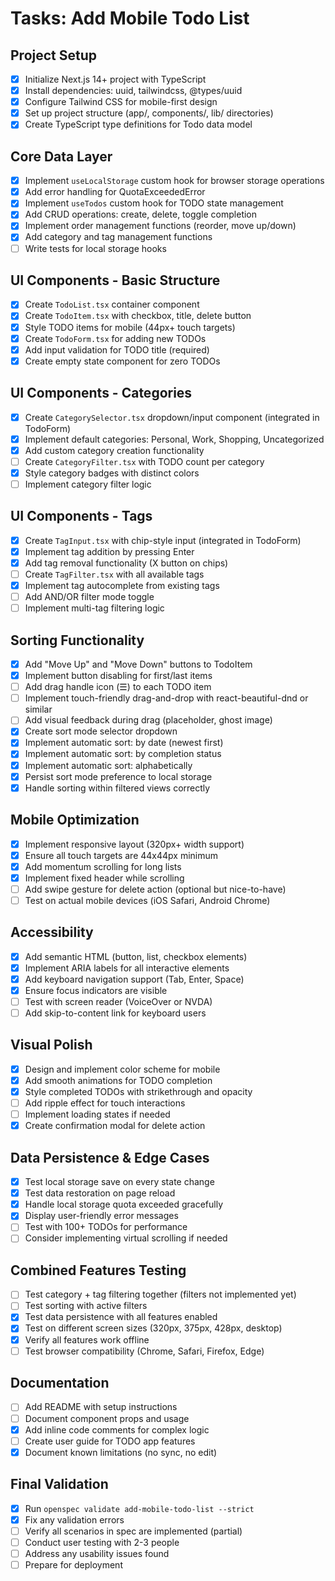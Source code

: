 # Tasks: Add Mobile Todo List

## Project Setup

- [x] Initialize Next.js 14+ project with TypeScript
- [x] Install dependencies: uuid, tailwindcss, @types/uuid
- [x] Configure Tailwind CSS for mobile-first design
- [x] Set up project structure (app/, components/, lib/ directories)
- [x] Create TypeScript type definitions for Todo data model

## Core Data Layer

- [x] Implement `useLocalStorage` custom hook for browser storage operations
- [x] Add error handling for QuotaExceededError
- [x] Implement `useTodos` custom hook for TODO state management
- [x] Add CRUD operations: create, delete, toggle completion
- [x] Implement order management functions (reorder, move up/down)
- [x] Add category and tag management functions
- [ ] Write tests for local storage hooks

## UI Components - Basic Structure

- [x] Create `TodoList.tsx` container component
- [x] Create `TodoItem.tsx` with checkbox, title, delete button
- [x] Style TODO items for mobile (44px+ touch targets)
- [x] Create `TodoForm.tsx` for adding new TODOs
- [x] Add input validation for TODO title (required)
- [x] Create empty state component for zero TODOs

## UI Components - Categories

- [x] Create `CategorySelector.tsx` dropdown/input component (integrated in TodoForm)
- [x] Implement default categories: Personal, Work, Shopping, Uncategorized
- [x] Add custom category creation functionality
- [ ] Create `CategoryFilter.tsx` with TODO count per category
- [x] Style category badges with distinct colors
- [ ] Implement category filter logic

## UI Components - Tags

- [x] Create `TagInput.tsx` with chip-style input (integrated in TodoForm)
- [x] Implement tag addition by pressing Enter
- [x] Add tag removal functionality (X button on chips)
- [ ] Create `TagFilter.tsx` with all available tags
- [x] Implement tag autocomplete from existing tags
- [ ] Add AND/OR filter mode toggle
- [ ] Implement multi-tag filtering logic

## Sorting Functionality

- [x] Add "Move Up" and "Move Down" buttons to TodoItem
- [x] Implement button disabling for first/last items
- [ ] Add drag handle icon (☰) to each TODO item
- [ ] Implement touch-friendly drag-and-drop with react-beautiful-dnd or similar
- [ ] Add visual feedback during drag (placeholder, ghost image)
- [x] Create sort mode selector dropdown
- [x] Implement automatic sort: by date (newest first)
- [x] Implement automatic sort: by completion status
- [x] Implement automatic sort: alphabetically
- [x] Persist sort mode preference to local storage
- [x] Handle sorting within filtered views correctly

## Mobile Optimization

- [x] Implement responsive layout (320px+ width support)
- [x] Ensure all touch targets are 44x44px minimum
- [x] Add momentum scrolling for long lists
- [x] Implement fixed header while scrolling
- [ ] Add swipe gesture for delete action (optional but nice-to-have)
- [ ] Test on actual mobile devices (iOS Safari, Android Chrome)

## Accessibility

- [x] Add semantic HTML (button, list, checkbox elements)
- [x] Implement ARIA labels for all interactive elements
- [x] Add keyboard navigation support (Tab, Enter, Space)
- [x] Ensure focus indicators are visible
- [ ] Test with screen reader (VoiceOver or NVDA)
- [ ] Add skip-to-content link for keyboard users

## Visual Polish

- [x] Design and implement color scheme for mobile
- [x] Add smooth animations for TODO completion
- [x] Style completed TODOs with strikethrough and opacity
- [ ] Add ripple effect for touch interactions
- [ ] Implement loading states if needed
- [x] Create confirmation modal for delete action

## Data Persistence & Edge Cases

- [x] Test local storage save on every state change
- [x] Test data restoration on page reload
- [x] Handle local storage quota exceeded gracefully
- [x] Display user-friendly error messages
- [ ] Test with 100+ TODOs for performance
- [ ] Consider implementing virtual scrolling if needed

## Combined Features Testing

- [ ] Test category + tag filtering together (filters not implemented yet)
- [ ] Test sorting with active filters
- [x] Test data persistence with all features enabled
- [x] Test on different screen sizes (320px, 375px, 428px, desktop)
- [x] Verify all features work offline
- [ ] Test browser compatibility (Chrome, Safari, Firefox, Edge)

## Documentation

- [ ] Add README with setup instructions
- [ ] Document component props and usage
- [x] Add inline code comments for complex logic
- [ ] Create user guide for TODO app features
- [x] Document known limitations (no sync, no edit)

## Final Validation

- [x] Run `openspec validate add-mobile-todo-list --strict`
- [x] Fix any validation errors
- [ ] Verify all scenarios in spec are implemented (partial)
- [ ] Conduct user testing with 2-3 people
- [ ] Address any usability issues found
- [ ] Prepare for deployment
